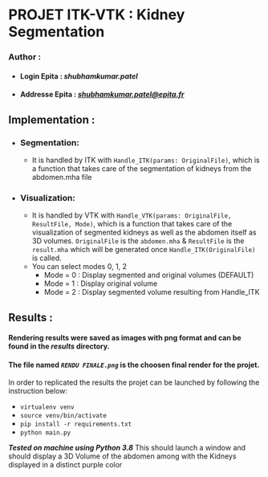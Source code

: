 # PROJET ITK-VTK : Kidney Segmentation

### **Author** :
- #### **Login Epita** : ***shubhamkumar.patel***
- #### **Addresse Epita** : ***shubhamkumar.patel@epita.fr***


## Implementation :
- ### Segmentation:
  - It is handled by ITK with `Handle_ITK(params: OriginalFile)`, which is a function that takes care of the segmentation of kidneys from the abdomen.mha file

- ### Visualization:
  - It is handled by VTK with `Handle_VTK(params: OriginalFile, ResultFile, Mode)`, which is a function that takes care of the visualization of segmented kidneys as well as the abdomen itself as 3D volumes. `OriginalFile` is the `abdomen.mha` & `ResultFile` is the `result.mha` which will be generated once `Handle_ITK(OriginalFile)` is called.
  - You can select modes 0, 1, 2 
    - Mode = 0 :  Display segmented and original volumes (DEFAULT)
    - Mode = 1 :  Display original volume 
    - Mode = 2 :  Display segmented volume resulting from Handle_ITK

## Results :
#### Rendering results were saved as images with png format and can be found in the ***results*** directory.
#### **The file named ***`RENDU FINALE.png`*** is the choosen final render for the projet.**


In order to replicated the results the projet can be launched by following the instruction below:
- `virtualenv venv`
- `source venv/bin/activate`
- `pip install -r requirements.txt`
- `python main.py`

***Tested on machine using Python 3.8***
This should launch a window and should display a 3D Volume of the abdomen among with the Kidneys displayed in a distinct purple color
